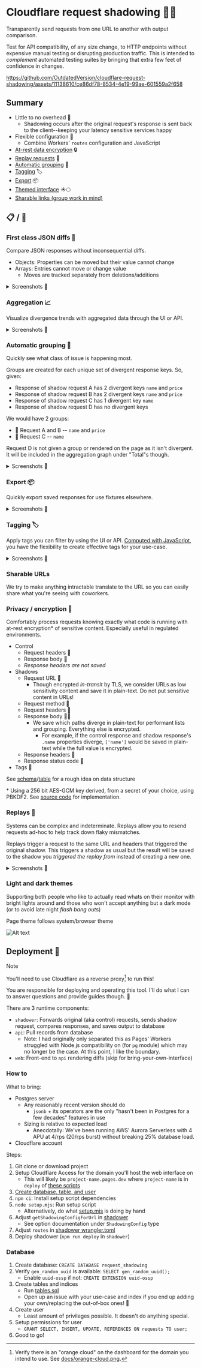 # Cloudflare request shadowing 🥷🚧

Transparently send requests from one URL to another with output comparison.

Test for API compatibility, of any size change, to HTTP endpoints without expensive manual testing or disrupting production traffic. This is intended to _complement_ automated testing
suites by bringing that extra few feet of confidence in changes.

https://github.com/OutdatedVersion/cloudflare-request-shadowing/assets/11138610/ce86df78-8534-4e19-99ae-601559a2f658

## Summary

- Little to no overhead 🤝
  - Shadowing occurs after the original request's response is sent back to the client--keeping your latency sensitive services happy
- Flexible configuration 🔨
  - Combine Workers' `routes` configuration and JavaScript
- [At-rest data encryption](#privacy--encryption-) 🔒
- [Replay requests](#replays-) 🔁
- [Automatic grouping](#automatic-grouping-) 🥅
- [Tagging](#tagging-) 🏷️
- [Export](#export-) 📦
- [Themed interface](#light-and-dark-themes) ☀️🌕
- [Sharable links (group work in mind)](#sharable-urls)

## 📋 / 📸

### First class JSON diffs 👀

Compare JSON responses without inconsequential diffs.

- Objects: Properties can be moved but their value cannot change
- Arrays: Entries cannot move or change value
  - Moves are tracked separately from deletions/additions

<details> 
  <summary>Screenshots 📸</summary>

https://github.com/OutdatedVersion/cloudflare-request-shadowing/assets/11138610/a4483a60-be60-4c94-91b8-2f169ec97368

</details>

### Aggregation 📈

Visualize divergence trends with aggregated data through the UI or API.

<details> 
  <summary>Screenshots 📸</summary>

![Alt text](docs/graph-1.png)

![Alt text](docs/graph-2.png)

</details>

### Automatic grouping 🥅

Quickly see what class of issue is happening most.

Groups are created for each unique set of divergent response keys. So, given:

- Response of shadow request A has 2 divergent keys `name` and `price`
- Response of shadow request B has 2 divergent keys `name` and `price`
- Response of shadow request C has 1 divergent key `name`
- Response of shadow request D has no divergent keys

We would have 2 groups:

- 🥐 Request A and B -- `name` and `price`
- 🥑 Request C -- `name`

Request D is not given a group or rendered on the page as it isn't divergent. It will be included
in the aggregation graph under "Total"s though.

<details> 
  <summary>Screenshots 📸</summary>
  
![Alt text](docs/grouping.png)

</details>

### Export 📦

Quickly export saved responses for use fixtures elsewhere.

<details> 
  <summary>Screenshots 📸</summary>
  
![Alt text](docs/image-6.png)

</details>

### Tagging 🏷️

Apply tags you can filter by using the UI or API. [Computed with JavaScript](https://github.com/OutdatedVersion/cloudflare-request-shadowing/blob/37499a0238ea72bd42e106a8572dffaeb91296ae/shadower/src/worker.ts#L323-L328), you
have the flexibility to create effective tags for your use-case.

<details> 
  <summary>Screenshots 📸</summary>
   
![Alt text](docs/tagging-1.png)

![Alt text](docs/tagging-2.png)

</details>

### Sharable URLs

We try to make anything intractable translate to the URL so you can easily share what you're seeing with coworkers.

### Privacy / encryption 🔑

Comfortably process requests knowing exactly what code is running with at-rest encryption\* of sensitive content. Especially useful in regulated environments.

- Control
  - Request headers 🔐
  - Response body 🔐
  - _Response headers are not saved_
- Shadows
  - Request URL 🚫
    - Though encrypted _in-transit_ by TLS, we consider URLs as low sensitivity content and save it in plain-text. Do not put sensitive content in URLs!
  - Request method 🚫
  - Request headers 🔐
  - Response body 🔐🚫
    - We save which paths diverge in plain-text for performant lists and grouping. Everything else is encrypted.
      - For example, if the control response and shadow response's `.name` properties diverge, `['name']` would be saved in plain-text while the full value is encrypted.
  - Response headers 🔐
  - Response status code 🚫
- Tags 🚫

See [schema](schema/src/lib.ts)/[table](./tables.sql) for a rough idea on data structure

\* Using a 256 bit AES-GCM key derived, from a secret of your choice, using PBKDF2. See [source code](encryption/src/lib.ts) for implementation.

### Replays 🔁

Systems can be complex and indeterminate. Replays allow you to resend
requests ad-hoc to help track down flaky mismatches.

Replays trigger a request to the same URL and headers that
triggered the original shadow. This triggers a shadow as usual
but the result will be saved to the shadow you _triggered the replay
from_ instead of creating a new one.

<details> 
  <summary>Screenshots 📸</summary>
   
![Alt text](docs/image-2.png)

![Alt text](docs/image-3.png)

![Alt text](docs/image-1.png)

</details>

### Light and dark themes

Supporting both people who like to actually read whats on their monitor with bright lights around and those who won't accept
anything but a dark mode (or to avoid late night *flash bang out*s)

Page theme follows system/browser theme

![Alt text](docs/light-mode.png)

## Deployment 🚢

> [!NOTE]  
> You'll need to use Cloudflare as a reverse proxy[^1] to run this!

You are responsible for deploying and operating this tool. I'll do what I can
to answer questions and provide guides though. 🙂

There are 3 runtime components:

- `shadower`: Forwards original (aka control) requests, sends shadow request, compares responses, and saves output to database
- `api`: Pull records from database
  - Note: I had originally only separated this as Pages' Workers struggled with Node.js compatibility on (for `pg` module) which may no longer be the case. At this point, I like the boundary.
- `web`: Front-end to `api` rendering diffs (skip for bring-your-own-interface)

### How to

What to bring:

- Postgres server
  - Any reasonably recent version should do
    - `jsonb` + its operators are the only "hasn't been in Postgres for a few decades" features in use
  - Sizing is relative to expected load
    - Anecdotally: We've been running AWS' Aurora Serverless with 4 APU at 4/rps (20/rps burst) without breaking 25% database load.
- Cloudflare account

Steps:

1. Git clone or download project
2. Setup Cloudflare Access for the domain you'll host the web interface on
   - This will likely be `project-name.pages.dev` where `project-name` is in `deploy` of [these scripts](./web/package.json)
3. [Create database, table, and user](#database)
4. `npm ci`: Install setup script dependencies
5. `node setup.mjs`: Run setup script
   - Alternatively, do what [setup.mjs](./setup.mjs) is doing by hand
6. Adjust `getShadowingConfigForUrl` in [shadower](./shadower/src/worker.ts)
   - See option documentation under `ShadowingConfig` type
7. Adjust `routes` in [shadower wrangler.toml](./shadower/wrangler.toml)
8. Deploy shadower (`npm run deploy` in `shadower`)

### Database

1. Create database: `CREATE DATABASE request_shadowing`
2. Verify `gen_random_uuid` is available: `SELECT gen_random_uuid();`
   - Enable `uuid-ossp` if not: `CREATE EXTENSION uuid-ossp`
3. Create tables and indices
   - Run [tables.sql](./tables.sql)
   - Open up an issue with your use-case and index if you end up adding your own/replacing the out-of-box ones! 💙
4. Create user
   - Least amount of privileges possible. It doesn't do anything special.
5. Setup permissions for user
   - `GRANT SELECT, INSERT, UPDATE, REFERENCES ON requests TO user;`
6. Good to go!

[^1]:
    Verify there is an "orange cloud" on the dashboard for the domain you intend to use. See
    [docs/orange-cloud.png](docs/orange-cloud.png).
